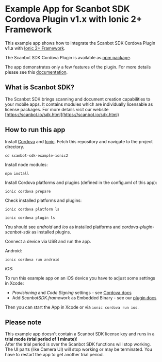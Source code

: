 # Example App for Scanbot SDK Cordova Plugin v1.x with Ionic 2+ Framework

This example app shows how to integrate the Scanbot SDK Cordova Plugin **v1.x** with [Ionic 2+ Framework](https://ionicframework.com).

The Scanbot SDK Cordova Plugin is available as [npm package](https://www.npmjs.com/package/cordova-plugin-scanbot-sdk).

The app demonstrates only a few features of the plugin. For more details please see this [documentation](https://scanbotsdk.github.io/documentation/cordova/v1.x/).


## What is Scanbot SDK?
The Scanbot SDK brings scanning and document creation capabilities to your mobile apps.
It contains modules which are individually licensable as license packages.
For more details visit our website [https://scanbot.io/sdk.html](https://scanbot.io/sdk.html)


## How to run this app

Install [Cordova](https://cordova.apache.org) and [Ionic](https://ionicframework.com).
Fetch this repository and navigate to the project directory.

`cd scanbot-sdk-example-ionic2`

Install node modules:

`npm install`

Install Cordova platforms and plugins (defined in the config.xml of this app):

`ionic cordova prepare`

Check installed platforms and plugins:

`ionic cordova platform ls`

`ionic cordova plugin ls`

You should see *android* and *ios* as installed platforms and *cordova-plugin-scanbot-sdk* as installed plugins.


Connect a device via USB and run the app.

Android:

`ionic cordova run android`

iOS:

To run this example app on an iOS device you have to adjust some settings in Xcode:
- *Provisioning* and *Code Signing* settings - see [Cordova docs](https://cordova.apache.org/docs/en/latest/guide/platforms/ios/index.html)
- Add *ScanbotSDK.framework* as Embedded Binary  - see our [plugin docs](https://scanbotsdk.github.io/documentation/cordova/)

Then you can start the App in Xcode or via `ionic cordova run ios`.



## Please note

This example app doesn't contain a Scanbot SDK license key and runs in a **trial mode (trial period of 1 minute)**!  
After the trial period is over the Scanbot SDK functions will stop working.
The UI parts (like Camera UI) will stop working or may be terminated.
You have to restart the app to get another trial period.
